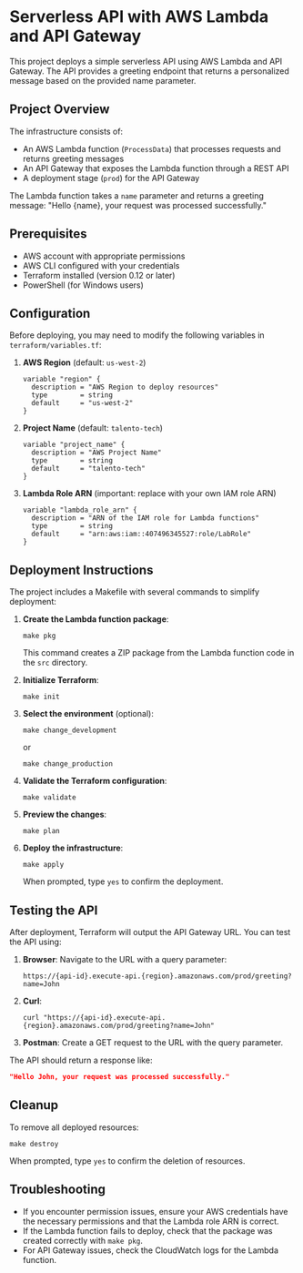 # Serverless API with AWS Lambda and API Gateway

This project deploys a simple serverless API using AWS Lambda and API Gateway. The API provides a greeting endpoint that returns a personalized message based on the provided name parameter.

## Project Overview

The infrastructure consists of:
- An AWS Lambda function (`ProcessData`) that processes requests and returns greeting messages
- An API Gateway that exposes the Lambda function through a REST API
- A deployment stage (`prod`) for the API Gateway

The Lambda function takes a `name` parameter and returns a greeting message: "Hello {name}, your request was processed successfully."

## Prerequisites

- AWS account with appropriate permissions
- AWS CLI configured with your credentials
- Terraform installed (version 0.12 or later)
- PowerShell (for Windows users)

## Configuration

Before deploying, you may need to modify the following variables in `terraform/variables.tf`:

1. **AWS Region** (default: `us-west-2`)
   ```hcl
   variable "region" {
     description = "AWS Region to deploy resources"
     type        = string
     default     = "us-west-2"
   }
   ```

2. **Project Name** (default: `talento-tech`)
   ```hcl
   variable "project_name" {
     description = "AWS Project Name"
     type        = string
     default     = "talento-tech"
   }
   ```

3. **Lambda Role ARN** (important: replace with your own IAM role ARN)
   ```hcl
   variable "lambda_role_arn" {
     description = "ARN of the IAM role for Lambda functions"
     type        = string
     default     = "arn:aws:iam::407496345527:role/LabRole"
   }
   ```

## Deployment Instructions

The project includes a Makefile with several commands to simplify deployment:

1. **Create the Lambda function package**:
   ```
   make pkg
   ```
   This command creates a ZIP package from the Lambda function code in the `src` directory.

2. **Initialize Terraform**:
   ```
   make init
   ```

3. **Select the environment** (optional):
   ```
   make change_development
   ```
   or
   ```
   make change_production
   ```

4. **Validate the Terraform configuration**:
   ```
   make validate
   ```

5. **Preview the changes**:
   ```
   make plan
   ```

6. **Deploy the infrastructure**:
   ```
   make apply
   ```
   When prompted, type `yes` to confirm the deployment.

## Testing the API

After deployment, Terraform will output the API Gateway URL. You can test the API using:

1. **Browser**: Navigate to the URL with a query parameter:
   ```
   https://{api-id}.execute-api.{region}.amazonaws.com/prod/greeting?name=John
   ```

2. **Curl**:
   ```
   curl "https://{api-id}.execute-api.{region}.amazonaws.com/prod/greeting?name=John"
   ```

3. **Postman**: Create a GET request to the URL with the query parameter.

The API should return a response like:
```json
"Hello John, your request was processed successfully."
```

## Cleanup

To remove all deployed resources:

```
make destroy
```

When prompted, type `yes` to confirm the deletion of resources.

## Troubleshooting

- If you encounter permission issues, ensure your AWS credentials have the necessary permissions and that the Lambda role ARN is correct.
- If the Lambda function fails to deploy, check that the package was created correctly with `make pkg`.
- For API Gateway issues, check the CloudWatch logs for the Lambda function.